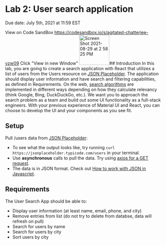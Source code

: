 # Lab 2: User search application
Due date: July 5th, 2021 at 11:59 EST

View on Code SandBox
https://codesandbox.io/s/agitated-chatterjee-vzw09
Click "View in new Window"
<img width="97" alt="Screen Shot 2021-08-29 at 2 58 25 PM" src="https://user-images.githubusercontent.com/85521283/131266654-1e139a02-6bf9-4d76-848e-5368d8508f0a.png">## Introduction
In this lab, you are going to create a search application with React that utilizes a list of users from the Users resource on [JSON Placeholder](https://jsonplaceholder.typicode.com/). The application should display user information and have search and filtering capabilities, as defined in Requirements. On the web, [search algorithms](https://en.wikipedia.org/wiki/Search_algorithm) are implemented in different ways depending on how they calculate relevancy (think Google, Bing, DuckDuckGo, etc.). We want you to approach the search problem as a team and build out some UI functionality as a full-stack engineers. With your previous experience of Material UI and React, you can choose to develop the UI and your components as you see fit.

## Setup
  Pull /users data from [JSON Placeholder](https://jsonplaceholder.typicode.com/):
+ To see what the output looks like, try running
  `curl https://jsonplaceholder.typicode.com/users`
  in your terminal.
+ Use **asynchronous** calls to pull the data. Try using [axios for a GET request](https://careerkarma.com/blog/axios-get/).
+ The data is in JSON format. Check out [How to work with JSON in Javascript](https://www.digitalocean.com/community/tutorials/how-to-work-with-json-in-javascript).


## Requirements
The User Search App should be able to:
+ Display user information (at least name, email, phone, and city)
+ Remove entries from list (do not try to delete from databse, data will refresh on pull)
+ Search for users by name
+ Search for users by city
+ Sort users by city
